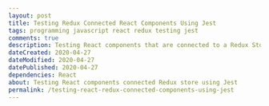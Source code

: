 ```yaml
---
layout: post
title: Testing Redux Connected React Components Using Jest
tags: programming javascript react redux testing jest
comments: true
description: Testing React components that are connected to a Redux Store.
dateCreated: 2020-04-27
dateModified: 2020-04-27
datePublished: 2020-04-27
dependencies: React
about: Testing React components connected Redux store using Jest
permalink: /testing-react-redux-connected-components-using-jest
---
```

